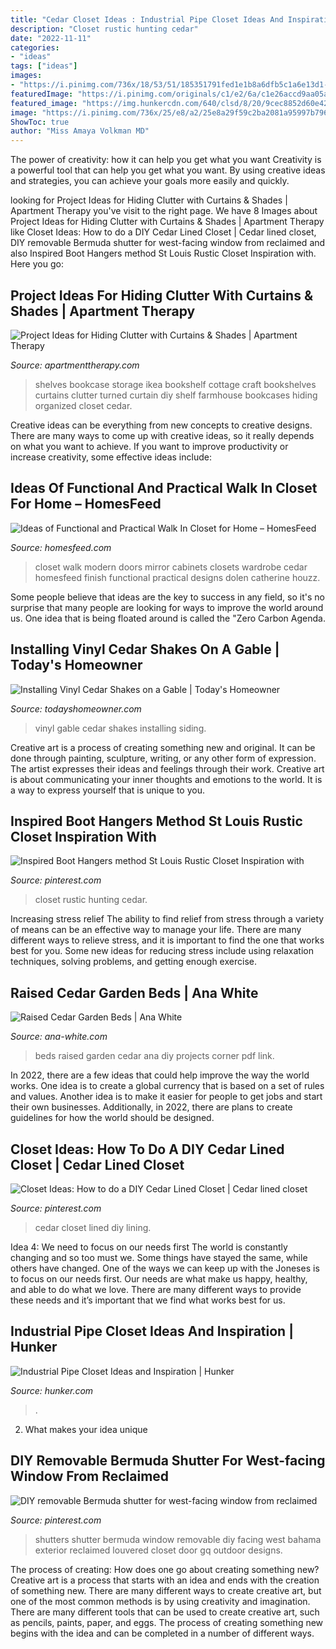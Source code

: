 ```yaml
---
title: "Cedar Closet Ideas : Industrial Pipe Closet Ideas And Inspiration"
description: "Closet rustic hunting cedar"
date: "2022-11-11"
categories:
- "ideas"
tags: ["ideas"]
images:
- "https://i.pinimg.com/736x/18/53/51/185351791fed1e1b8a6dfb5c1a6e13d1--rustic-closet-rustic-entry.jpg"
featuredImage: "https://i.pinimg.com/originals/c1/e2/6a/c1e26accd9aa05a515c3ae723771579f.jpg"
featured_image: "https://img.hunkercdn.com/640/clsd/8/20/9cec8852d60e42ea8f34d912cce1c391.jpg"
image: "https://i.pinimg.com/736x/25/e8/a2/25e8a29f59c2ba2081a95997b79658a4.jpg"
ShowToc: true
author: "Miss Amaya Volkman MD"
---
```



The power of creativity: how it can help you get what you want
Creativity is a powerful tool that can help you get what you want. By using creative ideas and strategies, you can achieve your goals more easily and quickly.

	

		
looking for Project Ideas for Hiding Clutter with Curtains &amp; Shades | Apartment Therapy you've visit to the right page. We have 8 Images about Project Ideas for Hiding Clutter with Curtains &amp; Shades | Apartment Therapy like Closet Ideas: How to do a DIY Cedar Lined Closet | Cedar lined closet, DIY removable Bermuda shutter for west-facing window from reclaimed and also Inspired Boot Hangers method St Louis Rustic Closet Inspiration with. Here you go:
		
    
## Project Ideas For Hiding Clutter With Curtains &amp; Shades | Apartment Therapy

<img loading=lazy src="https://cdn.apartmenttherapy.info/image/upload/f_auto,q_auto:eco,w_1460/at/archive/49df7951814fa229eb925a55ac11374760e9e3fb" onerror="this.onerror=null;this.src='https://tse3.mm.bing.net/th?id=OIP.QQ3FwXR1CAQysKdY8iptoAHaKV&amp;pid=15.1';" alt="Project Ideas for Hiding Clutter with Curtains &amp; Shades | Apartment Therapy">

_Source: apartmenttherapy.com_

>shelves bookcase storage ikea bookshelf cottage craft bookshelves curtains clutter turned curtain diy shelf farmhouse bookcases hiding organized closet cedar. 

	

Creative ideas can be everything from new concepts to creative designs. There are many ways to come up with creative ideas, so it really depends on what you want to achieve. If you want to improve productivity or increase creativity, some effective ideas include:

    
## Ideas Of Functional And Practical Walk In Closet For Home – HomesFeed

<img loading=lazy src="http://homesfeed.com/wp-content/uploads/2017/02/modern-walk-in-closet-idea-with-cedar-finish-and-dark-glass-panel-as-the-cabinets-doors-medium-size-rectangular-mirror-without-frame-cedar-drawer-system.jpg" onerror="this.onerror=null;this.src='https://tse3.mm.bing.net/th?id=OIP.rERMmLKqLLG4qsQQvbuzSwHaKt&amp;pid=15.1';" alt="Ideas of Functional and Practical Walk In Closet for Home – HomesFeed">

_Source: homesfeed.com_

>closet walk modern doors mirror cabinets closets wardrobe cedar homesfeed finish functional practical designs dolen catherine houzz. 

	

Some people believe that ideas are the key to success in any field, so it's no surprise that many people are looking for ways to improve the world around us. One idea that is being floated around is called the "Zero Carbon Agenda.

    
## Installing Vinyl Cedar Shakes On A Gable | Today&#039;s Homeowner

<img loading=lazy src="https://todayshomeowner.com/wp-content/uploads/2008/01/579-vinyl-siding.jpg" onerror="this.onerror=null;this.src='https://tse1.mm.bing.net/th?id=OIP.uuwO5bx9OC0hjNkLDtAswgHaDo&amp;pid=15.1';" alt="Installing Vinyl Cedar Shakes on a Gable | Today&#039;s Homeowner">

_Source: todayshomeowner.com_

>vinyl gable cedar shakes installing siding. 

	

Creative art is a process of creating something new and original. It can be done through painting, sculpture, writing, or any other form of expression. The artist expresses their ideas and feelings through their work. Creative art is about communicating your inner thoughts and emotions to the world. It is a way to express yourself that is unique to you.

    
## Inspired Boot Hangers Method St Louis Rustic Closet Inspiration With

<img loading=lazy src="https://i.pinimg.com/736x/18/53/51/185351791fed1e1b8a6dfb5c1a6e13d1--rustic-closet-rustic-entry.jpg" onerror="this.onerror=null;this.src='https://tse4.mm.bing.net/th?id=OIP.O6CVTTLwClX0sHE49Q5AnwHaLH&amp;pid=15.1';" alt="Inspired Boot Hangers method St Louis Rustic Closet Inspiration with">

_Source: pinterest.com_

>closet rustic hunting cedar. 

	

Increasing stress relief
The ability to find relief from stress through a variety of means can be an effective way to manage your life. There are many different ways to relieve stress, and it is important to find the one that works best for you. Some new ideas for reducing stress include using relaxation techniques, solving problems, and getting enough exercise.

    
## Raised Cedar Garden Beds | Ana White

<img loading=lazy src="https://www.ana-white.com/sites/default/files/3154824547_1364538478.JPG" onerror="this.onerror=null;this.src='https://tse2.mm.bing.net/th?id=OIP.GoTeAtZpZ2gFzovVSliUQQHaE8&amp;pid=15.1';" alt="Raised Cedar Garden Beds | Ana White">

_Source: ana-white.com_

>beds raised garden cedar ana diy projects corner pdf link. 

	

In 2022, there are a few ideas that could help improve the way the world works. One idea is to create a global currency that is based on a set of rules and values. Another idea is to make it easier for people to get jobs and start their own businesses. Additionally, in 2022, there are plans to create guidelines for how the world should be designed.

    
## Closet Ideas: How To Do A DIY Cedar Lined Closet | Cedar Lined Closet

<img loading=lazy src="https://i.pinimg.com/736x/25/e8/a2/25e8a29f59c2ba2081a95997b79658a4.jpg" onerror="this.onerror=null;this.src='https://tse3.mm.bing.net/th?id=OIP.EtI3E9y3c6VlvdcpxWiwLAHaJ3&amp;pid=15.1';" alt="Closet Ideas: How to do a DIY Cedar Lined Closet | Cedar lined closet">

_Source: pinterest.com_

>cedar closet lined diy lining. 

	

Idea 4: We need to focus on our needs first
The world is constantly changing and so too must we. Some things have stayed the same, while others have changed. One of the ways we can keep up with the Joneses is to focus on our needs first. Our needs are what make us happy, healthy, and able to do what we love. There are many different ways to provide these needs and it’s important that we find what works best for us.

    
## Industrial Pipe Closet Ideas And Inspiration | Hunker

<img loading=lazy src="https://img.hunkercdn.com/640/clsd/8/20/9cec8852d60e42ea8f34d912cce1c391.jpg" onerror="this.onerror=null;this.src='https://tse3.mm.bing.net/th?id=OIP.hPoA18KX1xKmDlXJzw3q7AHaLH&amp;pid=15.1';" alt="Industrial Pipe Closet Ideas and Inspiration | Hunker">

_Source: hunker.com_

>. 

	

2. What makes your idea unique 

    
## DIY Removable Bermuda Shutter For West-facing Window From Reclaimed

<img loading=lazy src="https://i.pinimg.com/originals/c1/e2/6a/c1e26accd9aa05a515c3ae723771579f.jpg" onerror="this.onerror=null;this.src='https://tse4.mm.bing.net/th?id=OIP.y4Agy9jcmy0YTrUhp-Wk8AHaJ4&amp;pid=15.1';" alt="DIY removable Bermuda shutter for west-facing window from reclaimed">

_Source: pinterest.com_

>shutters shutter bermuda window removable diy facing west bahama exterior reclaimed louvered closet door gq outdoor designs. 

	

The process of creating: How does one go about creating something new?
Creative art is a process that starts with an idea and ends with the creation of something new. There are many different ways to create creative art, but one of the most common methods is by using creativity and imagination. There are many different tools that can be used to create creative art, such as pencils, paints, paper, and eggs. The process of creating something new begins with the idea and can be completed in a number of different ways.

